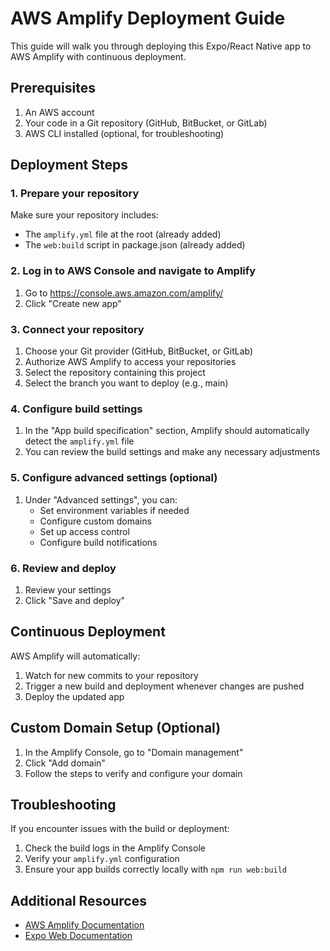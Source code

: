 # AWS Amplify Deployment Guide

This guide will walk you through deploying this Expo/React Native app to AWS Amplify with continuous deployment.

## Prerequisites

1. An AWS account
2. Your code in a Git repository (GitHub, BitBucket, or GitLab)
3. AWS CLI installed (optional, for troubleshooting)

## Deployment Steps

### 1. Prepare your repository

Make sure your repository includes:
- The `amplify.yml` file at the root (already added)
- The `web:build` script in package.json (already added)

### 2. Log in to AWS Console and navigate to Amplify

1. Go to https://console.aws.amazon.com/amplify/
2. Click "Create new app"

### 3. Connect your repository

1. Choose your Git provider (GitHub, BitBucket, or GitLab)
2. Authorize AWS Amplify to access your repositories
3. Select the repository containing this project
4. Select the branch you want to deploy (e.g., main)

### 4. Configure build settings

1. In the "App build specification" section, Amplify should automatically detect the `amplify.yml` file
2. You can review the build settings and make any necessary adjustments

### 5. Configure advanced settings (optional)

1. Under "Advanced settings", you can:
   - Set environment variables if needed
   - Configure custom domains
   - Set up access control
   - Configure build notifications

### 6. Review and deploy

1. Review your settings
2. Click "Save and deploy"

## Continuous Deployment

AWS Amplify will automatically:
1. Watch for new commits to your repository
2. Trigger a new build and deployment whenever changes are pushed
3. Deploy the updated app

## Custom Domain Setup (Optional)

1. In the Amplify Console, go to "Domain management"
2. Click "Add domain"
3. Follow the steps to verify and configure your domain

## Troubleshooting

If you encounter issues with the build or deployment:
1. Check the build logs in the Amplify Console
2. Verify your `amplify.yml` configuration
3. Ensure your app builds correctly locally with `npm run web:build`

## Additional Resources

- [AWS Amplify Documentation](https://docs.aws.amazon.com/amplify/latest/userguide/welcome.html)
- [Expo Web Documentation](https://docs.expo.dev/workflows/web/) 